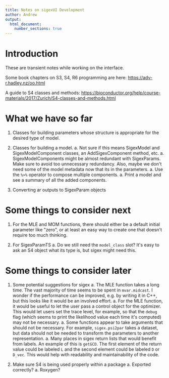 ```yaml
---
title: Notes on sigexUI Development
author: Andrew
output:
  html_document:
    number_sections: true
---
```


# Introduction
These are transient notes while working on the interface.

Some book chapters on S3, S4, R6 programming are here:
<https://adv-r.hadley.nz/oo.html>

A guide to S4 classes and methods:
<https://bioconductor.org/help/course-materials/2017/Zurich/S4-classes-and-methods.html>

# What we have so far

1. Classes for building parameters whose structure is appropriate for the
   desired type of model.

1. Classes for building a model.
	a. Not sure if this means SigexModel and SigexModelComponent classes, an
	   AddSigexComponent method, etc.
	a. SigexModelComponents might be almost redundant with SigexParams. Make
	   sure to avoid too unnecessary redundancy. Also, maybe we don't need some
	   of the model metadata now that its in the parameters.
	a. Use the `%>%` operator to compose multiple components.
	a. Print a model and see a summary of all the added components.

1. Converting ar outputs to SigexParam objects

# Some things to consider next

1. For the MLE and MOM functions, there should either be a default initial
  parameter like "zero", or at least an easy way to create one that doesn't
  require too much thinking.

1. For SigexParamTS
	a. Do we still need the `model_class` slot? It's easy to ask an S4 object
	   what its type is, but sigex might need this.

# Some things to consider later

1. Some potential suggestions for sigex
	a. The MLE function takes a long time. The vast majority of time seems to be
	   spent in `mvar.midcast`. I wonder if the performance can be improved,
	   e.g. by writing it in C++, but this looks like it would be an involved
	   effort.
	a. For the MLE function, it would be useful to let the user pass a control
	   object for the optimizer. This would let users set the trace level, for
	   example, so that the `debug` flag (which seems to print the likelihood
	   value each time it's computed) may not be necessary.
	a. Some functions appear to take arguments that should not be necessary. For
	   example, `sigex.psi2par` takes a dataset, but data should not be needed
	   to transform the parameters to another representation.
	a. Many places in sigex return lists that would benefit from labels. An
	   example of this is `getGCD`. The first element of the return value could
	   be labeled `L` and the second element could be labeled `D` or `D_vec`.
	   This would help with readability and maintainability of the code.

1. Make sure S4 is being used properly within a package
	a. Exported correctly?
	a. Roxygen?

